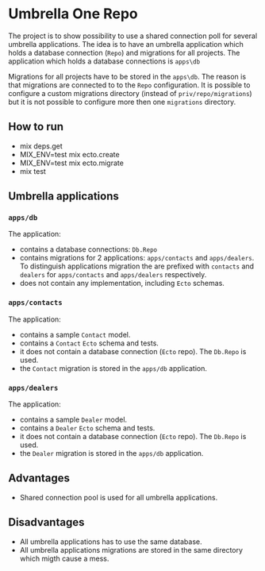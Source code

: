 # Umbrella One Repo

The project is to show possibility to use a shared connection poll for
several umbrella applications. The idea is to have an umbrella application
which holds a database connection (`Repo`) and migrations for all projects.
The application which holds a database connections is `apps\db`

Migrations for all projects have to be stored in the `apps\db`. The reason is that
migrations are connected to to the `Repo` configuration. It is possible to configure 
a custom migrations directory (instead of `priv/repo/migrations`) but it is not 
possible to configure more then one `migrations` directory.

## How to run
- mix deps.get
- MIX_ENV=test mix ecto.create
- MIX_ENV=test mix ecto.migrate
- mix test

## Umbrella applications

### `apps/db`
  The application:
- contains a database connections: `Db.Repo`
- contains migrations for 2 applications: `apps/contacts` and `apps/dealers`. To distinguish 
  applications migration the are prefixed with `contacts` and `dealers` 
  for `apps/contacts` and `apps/dealers` respectively. 
- does not contain any implementation, including `Ecto` schemas.
  
### `apps/contacts`
  The application:
- contains a sample `Contact` model. 
- contains a `Contact` `Ecto` schema and tests.
- it does not contain a database connection (`Ecto` repo). The `Db.Repo` is used.
- the `Contact` migration is stored in the `apps/db` application.  
  
### `apps/dealers`
  The application:
- contains a sample `Dealer` model. 
- contains a `Dealer` `Ecto` schema and tests.
- it does not contain a database connection (`Ecto` repo). The `Db.Repo` is used.
- the `Dealer` migration is stored in the `apps/db` application.  

## Advantages
- Shared connection pool is used for all umbrella applications.
 
## Disadvantages
- All umbrella applications has to use the same database.
- All umbrella applications migrations are stored in the same directory which migth cause a mess.
 
